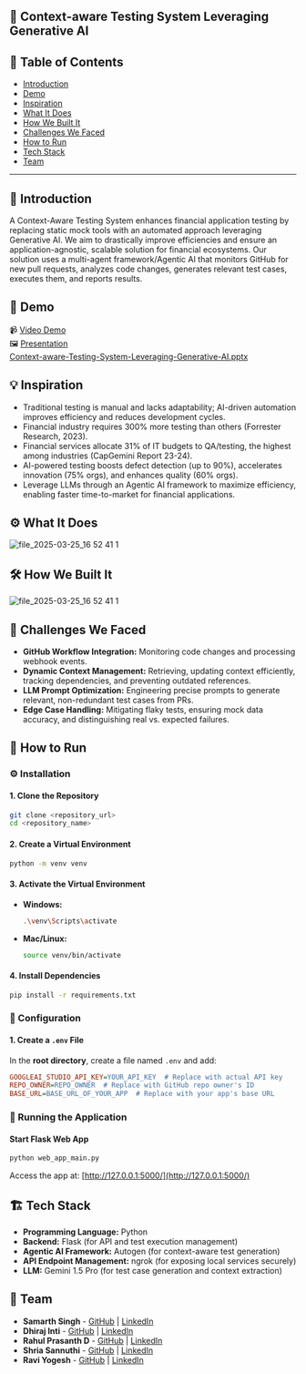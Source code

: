 ## 🚀 Context-aware Testing System Leveraging Generative AI

## 📌 Table of Contents
- [Introduction](#introduction)
- [Demo](#demo)
- [Inspiration](#inspiration)
- [What It Does](#what-it-does)
- [How We Built It](#how-we-built-it)
- [Challenges We Faced](#challenges-we-faced)
- [How to Run](#how-to-run)
- [Tech Stack](#tech-stack)
- [Team](#team)

---

## 🎯 Introduction
A Context-Aware Testing System enhances financial application testing by replacing static mock tools with an automated approach leveraging Generative AI. We aim to drastically improve efficiencies and ensure an application-agnostic, scalable solution for financial ecosystems. Our solution uses a multi-agent framework/Agentic AI that monitors GitHub for new pull requests, analyzes code changes, generates relevant test cases, executes them, and reports results. 

## 🎥 Demo
📹 [Video Demo](artifacts/demo/Final_Demo_Video_Subs_720p.mp4)  <br/>
🖼️ [Presentation](artifacts/demo/Context-aware-Testing-System-Leveraging-Generative-AI.pptx) <br/>
      [Context-aware-Testing-System-Leveraging-Generative-AI.pptx](https://github.com/user-attachments/files/19468477/Context-aware-Testing-System-Leveraging-Generative-AI.pptx)



## 💡 Inspiration
- Traditional testing is manual and lacks adaptability; AI-driven automation improves efficiency and reduces development cycles.
- Financial industry requires 300% more testing than others (Forrester Research, 2023).
- Financial services allocate 31% of IT budgets to QA/testing, the highest among industries (CapGemini Report 23-24).
- AI-powered testing boosts defect detection (up to 90%), accelerates innovation (75% orgs), and enhances quality (60% orgs).
- Leverage LLMs through an Agentic AI framework to maximize efficiency, enabling faster time-to-market for financial applications.


## ⚙️ What It Does
![file_2025-03-25_16 52 41 1](https://github.com/user-attachments/assets/178900d9-2866-4b16-bb64-e8704aee4b71)


## 🛠️ How We Built It
![file_2025-03-25_16 52 41 1](https://github.com/user-attachments/assets/abae209d-ba54-4da0-9bb6-6126ee722c6c)


## 🚧 Challenges We Faced
- **GitHub Workflow Integration:** Monitoring code changes and processing webhook events.
- **Dynamic Context Management:** Retrieving, updating context efficiently, tracking dependencies, and preventing outdated references.
- **LLM Prompt Optimization:** Engineering precise prompts to generate relevant, non-redundant test cases from PRs.
- **Edge Case Handling:** Mitigating flaky tests, ensuring mock data accuracy, and distinguishing real vs. expected failures.


## 🏃 How to Run
### ⚙️ Installation  

#### **1. Clone the Repository**  
```bash
git clone <repository_url>
cd <repository_name>
```  

#### **2. Create a Virtual Environment**  
```bash
python -m venv venv
```  

#### **3. Activate the Virtual Environment**  
- **Windows:**  
  ```bash
  .\venv\Scripts\activate
  ```  
- **Mac/Linux:**  
  ```bash
  source venv/bin/activate
  ```  

#### **4. Install Dependencies**  
```bash
pip install -r requirements.txt
```  



### 🔧 Configuration  

#### **1. Create a `.env` File**  
In the **root directory**, create a file named `.env` and add:  
```ini
GOOGLEAI_STUDIO_API_KEY=YOUR_API_KEY  # Replace with actual API key  
REPO_OWNER=REPO_OWNER  # Replace with GitHub repo owner's ID  
BASE_URL=BASE_URL_OF_YOUR_APP  # Replace with your app's base URL  
```  



### 🚀 Running the Application  

#### **Start Flask Web App**  
```bash
python web_app_main.py
```  
Access the app at: [http://127.0.0.1:5000/](http://127.0.0.1:5000/)  



## 🏗️ Tech Stack
- **Programming Language:** Python
- **Backend:** Flask (for API and test execution management)
- **Agentic AI Framework:** Autogen (for context-aware test generation)
- **API Endpoint Management:** ngrok (for exposing local services securely)
- **LLM:** Gemini 1.5 Pro (for test case generation and context extraction)


## 👥 Team
- **Samarth Singh** - [GitHub](https://github.com/samarth1301) | [LinkedIn](https://www.linkedin.com/in/samarth-singh-a22247181/)
- **Dhiraj Inti** - [GitHub](https://github.com/dhiraj-inti) | [LinkedIn](https://www.linkedin.com/in/dhiraj-inti/)
- **Rahul Prasanth D** - [GitHub](https://github.com/rahulprasanth487) | [LinkedIn](https://www.linkedin.com/in/rahul-prasanth-d-7384ba1b9/)
- **Shria Sannuthi** - [GitHub](https://github.com/shriasannuthi) | [LinkedIn](https://www.linkedin.com/in/shria-sannuthi-4993ba208/)
- **Ravi Yogesh** - [GitHub](https://github.com/ravyogesh) | [LinkedIn](https://www.linkedin.com/in/raviyogesh/)
